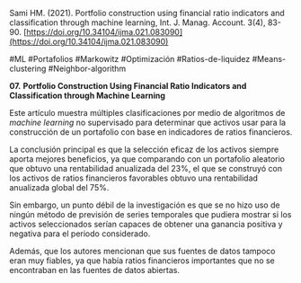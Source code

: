 Sami HM. (2021). Portfolio construction using financial ratio indicators and classification through machine learning, Int. J. Manag. Account. 3(4), 83-90. [https://doi.org/10.34104/ijma.021.083090](https://doi.org/10.34104/ijma.021.083090)

#ML #Portafolios #Markowitz #Optimización #Ratios-de-liquidez #Means-clustering #Neighbor-algorithm

**07.** **Portfolio Construction Using Financial Ratio Indicators and Classification through Machine Learning**

Este artículo muestra múltiples clasificaciones por medio de algoritmos de _machine learning_ no supervisado para determinar que activos usar para la construcción de un portafolio con base en indicadores de ratios financieros.

La conclusión principal es que la selección eficaz de los activos siempre aporta mejores beneficios, ya que comparando con un portafolio aleatorio que obtuvo una rentabilidad anualizada del 23%, el que se construyó con los activos de ratios financieros favorables obtuvo una rentabilidad anualizada global del 75%.

Sin embargo, un punto débil de la investigación es que se no hizo uso de ningún método de previsión de series temporales que pudiera mostrar si los activos seleccionados serían capaces de obtener una ganancia positiva y negativa para el periodo considerado.

Además, que los autores mencionan que sus fuentes de datos tampoco eran muy fiables, ya que había ratios financieros importantes que no se encontraban en las fuentes de datos abiertas.
